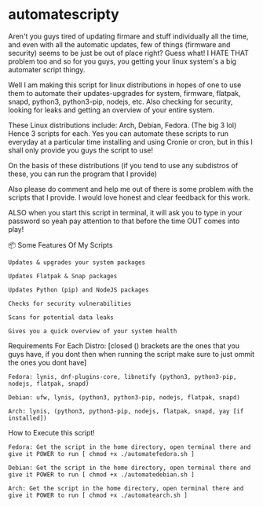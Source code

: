 # automatescripty

Aren't you guys tired of updating firmare and stuff individually all the time, and even with all the automatic updates, few of things (firmware and security) seems to be just be out of place right? Guess what! I HATE THAT problem too and so for you guys, you getting your linux system's a big automater script thingy. 

Well I am making this script for linux distributions in hopes of one to use them to automate their updates-upgrades for system, firmware, flatpak, snapd, python3, python3-pip, nodejs, etc. Also checking for security, looking for leaks and getting an overview of your entire system.

These Linux distributions include: Arch, Debian, Fedora. (The big 3 lol) Hence 3 scripts for each. Yes you can automate these scripts to run everyday at a particular time installing and using Cronie or cron, but in this I shall only provide you guys the script to use!

On the basis of these distributions (if you tend to use any subdistros of these, you can run the program that I provide)

Also please do comment and help me out of there is some problem with the scripts that I provide. I would love honest and clear feedback for this work. 


ALSO when you start this script in terminal, it will ask you to type in your password so yeah pay attention to that before the time OUT comes into play!


📦 Some Features Of My Scripts 

    Updates & upgrades your system packages

    Updates Flatpak & Snap packages

    Updates Python (pip) and NodeJS packages

    Checks for security vulnerabilities

    Scans for potential data leaks

    Gives you a quick overview of your system health



  Requirements For Each Distro: 
[closed () brackets are the ones that you guys have, if you dont then when running the script make sure to just ommit the ones you dont have]

    Fedora: lynis, dnf-plugins-core, libnotify (python3, python3-pip, nodejs, flatpak, snapd)

    Debian: ufw, lynis, (python3, python3-pip, nodejs, flatpak, snapd)

    Arch: lynis, (python3, python3-pip, nodejs, flatpak, snapd, yay [if installed])



How to Execute this script! 
  
    Fedora: Get the script in the home directory, open terminal there and give it POWER to run [ chmod +x ./automatefedora.sh ]

    Debian: Get the script in the home directory, open terminal there and give it POWER to run [ chmod +x ./automatedebian.sh ]

    Arch: Get the script in the home directory, open terminal there and give it POWER to run [ chmod +x ./automatearch.sh ]

